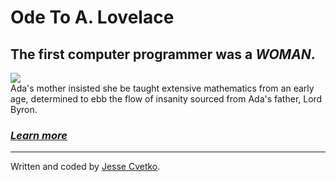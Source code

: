
<link rel="stylesheet" href="//maxcdn.bootstrapcdn.com/bootstrap/3.3.1/css/bootstrap.min.css">

<div class="container">
  <div class="jumbotron">
    <div class="row">
      <div class="col-xs-12">
        <h1 class="text-center">Ode To A. Lovelace</h1>
        <h2 class="text-center">The first computer programmer was a <em>WOMAN</em>.</h2>

<img class="center-image" src="https://s-media-cache-ak0.pinimg.com/originals/d0/bf/f4/d0bff4b80de271dcdb94f8c461adeec6.jpg">
<div class="caption text-center">Ada's mother insisted she be taught extensive mathematics from an early age, determined to ebb the flow of insanity sourced from Ada's father, Lord Byron.

<h3><a href="https://en.wikipedia.org/wiki/Ada_Lovelace"><em>Learn more</em></a></h3>
   </div>
      </div>
        </div> 
          </div>
    <footer class="text-center">
       <hr>
      <p>Written and coded by <a href="https://www.freecodecamp.org/jessecvetko">Jesse Cvetko</a>.</p>
    </footer>  
     </div>  
